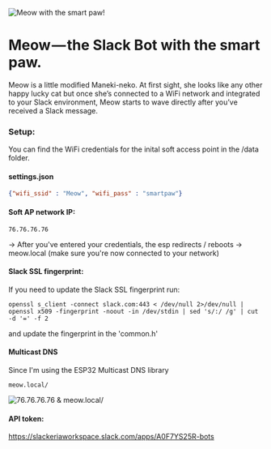 ![Meow with the smart paw!](https://meow.build/assets/images/meow-poster.png "Meow with the smart paw!")


# Meow — the Slack Bot with the smart paw.
Meow is a little modified Maneki-neko. At first sight, she looks like any other happy lucky cat but once she’s connected to a WiFi network and integrated to your Slack environment, Meow starts to wave directly after you’ve received a Slack message.


### Setup: 
You can find the WiFi credentials for the inital soft access point in the /data folder.

#### settings.json
```json
{"wifi_ssid" : "Meow", "wifi_pass" : "smartpaw"}
```

#### Soft AP network IP: 
```
76.76.76.76
```
-> After you've entered your credentials, the esp redirects / reboots -> meow.local (make sure you're now connected to your network)

#### Slack SSL fingerprint:
If you need to update the Slack SSL fingerprint run:
```
openssl s_client -connect slack.com:443 < /dev/null 2>/dev/null | openssl x509 -fingerprint -noout -in /dev/stdin | sed 's/:/ /g' | cut -d '=' -f 2
```
and update the fingerprint in the 'common.h'


#### Multicast DNS
Since I'm using the ESP32 Multicast DNS library
```
meow.local/
```

![76.76.76.76 & meow.local/](https://meow.build/assets/images/meow-interface.png "76.76.76.76 & meow.local/")

#### API token:
https://slackeriaworkspace.slack.com/apps/A0F7YS25R-bots
